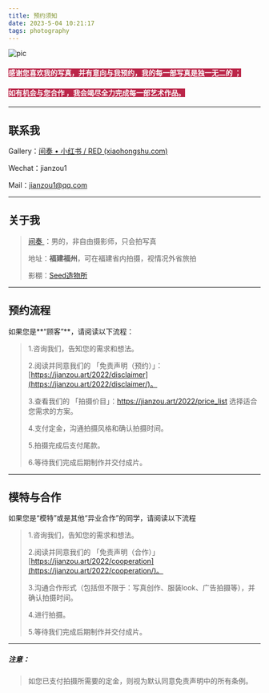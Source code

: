 ```yaml
---
title: 预约须知
date: 2023-5-04 10:21:17
tags: photography
---
```


<img src="https://image.baidu.com/search/down?url=https://wx2.sinaimg.cn/large/a01bc3fbly1hdmfeqg12wj22bc0zhe81.jpg" alt="pic"/>

#### <b style="background-color:#BB2649;color:white;">感谢您喜欢我的写真，并有意向与我预约，我的每一部写真是独一无二的 ；</b>

#### <b style="background-color:#BB2649;color:white;">如有机会与您合作 ，我会竭尽全力完成每一部艺术作品。</b>

------



## 联系我

Gallery：[间奏 • 小红书 / RED (xiaohongshu.com)](https://www.xiaohongshu.com/user/profile/5cde55980000000010029557?xhsshare=CopyLink&appuid=5cde55980000000010029557&apptime=1647576045)

Wechat：jianzou1

Mail：jianzou1@qq.com

------



## 关于我

> [间奏 ](https://jianzou.art/about/)：男的，非自由摄影师，只会拍写真
>
> 地址：**福建福州**，可在福建省内拍摄，视情况外省旅拍
>
> 影棚：[Seed造物所](https://j.map.baidu.com/71/QMLc)

------



## 预约流程

如果您是**“顾客”**，请阅读以下流程：

> 
>
> 1.咨询我们，告知您的需求和想法。 
>
> 
>
> 2.阅读并同意我们的 「免责声明（预约）」：[https://jianzou.art/2022/disclaimer](https://jianzou.art/2022/disclaimer/)。
>
> 
>
> 3.查看我们的 「拍摄价目」：https://jianzou.art/2022/price_list 选择适合您需求的方案。
>
> 
>
> 4.支付定金，沟通拍摄风格和确认拍摄时间。
>
> 
>
> 5.拍摄完成后支付尾款。
>
> 
>
> 6.等待我们完成后期制作并交付成片。

------



## 模特与合作

如果您是“模特”或是其他“异业合作”的同学，请阅读以下流程

> 1.咨询我们，告知您的需求和想法。
>
> 
>
> 2.阅读并同意我们的 「免责声明（合作）」[https://jianzou.art/2022/cooperation](https://jianzou.art/2022/cooperation/)。
>
> 
>
> 3.沟通合作形式（包括但不限于：写真创作、服装look、广告拍摄等），并确认拍摄时间。
>
> 
>
> 4.进行拍摄。
>
> 
>
> 5.等待我们完成后期制作并交付成片。

------



##### 注意：

> 如您已支付拍摄所需要的定金，则视为默认同意免责声明中的所有条例。
